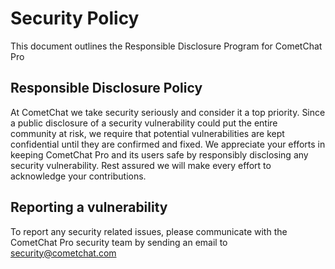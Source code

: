 # Security Policy

This document outlines the Responsible Disclosure Program for CometChat Pro

## Responsible Disclosure Policy

At CometChat we take security seriously and consider it a top priority. Since a
public disclosure of a security vulnerability could put the entire
community at risk, we require that potential vulnerabilities are kept
confidential until they are confirmed and fixed. We appreciate your efforts in
keeping CometChat Pro and its users safe by responsibly disclosing any security
vulnerability. Rest assured we will make every effort to acknowledge your
contributions.

## Reporting a vulnerability

To report any security related issues, please communicate with the CometChat Pro security team by sending an email to security@cometchat.com




